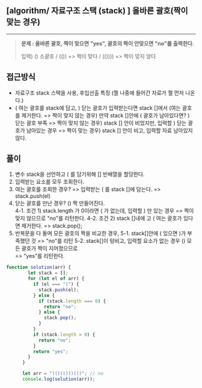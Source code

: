 ## [algorithm/ 자료구조 스택 (stack) ] 올바른 괄호(짝이 맞는 경우)

---

> **문제 : 올바른 괄호, 짝이 맞으면  "yes", 괄호의 짝이 안맞으면 "no"를 출력한다.**
>
> 입력) () 소괄호 /  (()) => 짝이 맞다 / (()))) => 짝이 맞지 않다

## 접근방식
- 자료구조 stack 스택을 사용, 후입선출 특징 (젤 나중에 들어간 자료가 젤 먼저 나온다.) 
- ( 여는 괄호를 stack에 담고, ) 닫는 괄호가 입력받는다면 stack []에서 (여는 괄호를 제거한다.
      => 짝이 맞지 않는 경우) 만약 stack []안에 ( 괄호가 남아있다면? ) 닫는 괄호 부족
      => 짝이 맞지 않는 경우) stack [] 안이 비었지만, 입력할 ) 닫는 괄호가 남아있는 경우
      => 짝이 맞는 경우) stack [] 안이 비고, 입력할 자료 남아있지 않다.

## 풀이
1. 변수 stack을 선언하고 ( 를 담기위해 [] 빈배열을 할당한다.
2. 입력받는 요소를 모두 조회한다.
3. 여는 괄호를 조회한 경우? => 입력받는 ( 를 stack []에 담는다.
=> stack.push(el)
4. 닫는 괄호를 만난 경우? () 짝 만들어진다.  
4-1. 조건 1) stack.length 가 0이라면 ( 가 없는데, 입력할 ) 만 있는 경우
=> 짝이 맞지 않으므로 "no"를 리턴한다. 
4-2. 조건 2) stack []내에 고 ( 여는 괄호가 있다면 제거한다.
=> stack.pop(); 
5. 반복문을 다 돌며 모든 괄호의 짝을 비교한 경우,
5-1. stack[]안에 ( 있으면 )가 부족했던 것 
=> "no"를 리턴
5-2. stack[]이 텅비고, 입력할 요소가 없는 경우 () 모든 괄호가 짝이 지어졌으므로  
=> "yes"를 리턴한다.

```js
function solution(arr) {
        let stack = [];
        for (let el of arr) {
          if (el === "(") {
            stack.push(el);
          } else {
            if (stack.length === 0) {
              return "no";
            } else {
              stack.pop();
            }
          }
          if (stack.length > 0) {
            return "no";
          }
          return "yes";
        }
      }

      let arr = "(()(()))(()"; // no
      console.log(solution(arr));
```
